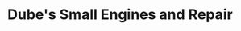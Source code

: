 ---
title: "Dube's Small Engines and Repair"
url: /hudson/dubes-small-engines-and-repair/
shop: Autowerkstatt
---